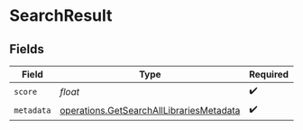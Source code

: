 # SearchResult


## Fields

| Field                                                                                                | Type                                                                                                 | Required                                                                                             | Description                                                                                          |
| ---------------------------------------------------------------------------------------------------- | ---------------------------------------------------------------------------------------------------- | ---------------------------------------------------------------------------------------------------- | ---------------------------------------------------------------------------------------------------- |
| `score`                                                                                              | *float*                                                                                              | :heavy_check_mark:                                                                                   | N/A                                                                                                  |
| `metadata`                                                                                           | [operations.GetSearchAllLibrariesMetadata](../../models/operations/getsearchalllibrariesmetadata.md) | :heavy_check_mark:                                                                                   | N/A                                                                                                  |